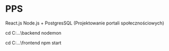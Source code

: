 # PPS
React.js Node.js + PostgresSQL (Projektowanie portali społecznościowych) 

cd C:\...\backend
nodemon

cd C:\...\frontend
npm start